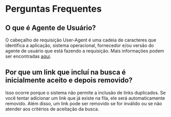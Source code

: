 # Perguntas Frequentes

## O que é Agente de Usuário?
O cabeçalho de requisição User-Agent é uma cadeia de caracteres que identifica a aplicação, sistema operacional, fornecedor e/ou versão do agente de usuário que está fazendo a requisição. Mais informações podem ser encontradas [aqui](https://developer.mozilla.org/pt-BR/docs/Web/HTTP/Headers/User-Agent).

## Por que um link que incluí na busca é inicialmente aceito e depois removido?
Isso ocorre porque o sistema não permite a inclusão de links duplicados. Se você tentar adicionar um link que já existe na fila, ele será automaticamente removido. Além disso, um link pode ser removido se for inválido ou se não atender aos critérios de aceitação da busca.